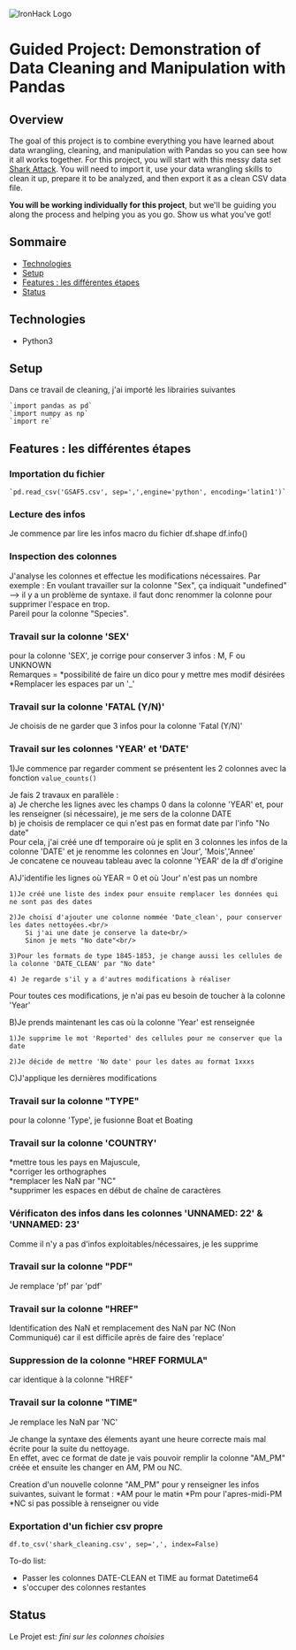 ![IronHack Logo](https://s3-eu-west-1.amazonaws.com/ih-materials/uploads/upload_d5c5793015fec3be28a63c4fa3dd4d55.png)


# Guided Project: Demonstration of Data Cleaning and Manipulation with Pandas

## Overview

The goal of this project is to combine everything you have learned about data wrangling, cleaning, and manipulation with Pandas so you can see how it all works together. For this project, you will start with this messy data set [Shark Attack](https://www.kaggle.com/teajay/global-shark-attacks/version/1). You will need to import it, use your data wrangling skills to clean it up, prepare it to be analyzed, and then export it as a clean CSV data file.

**You will be working individually for this project**, but we'll be guiding you along the process and helping you as you go. Show us what you've got!


## Sommaire
* [Technologies](#technologies)
* [Setup](#setup)
* [Features : les différentes étapes](#features)
* [Status](#status)


## Technologies
* Python3

## Setup
Dans ce travail de cleaning, j'ai importé les librairies suivantes

    `import pandas as pd`
    `import numpy as np`
    `import re`

## Features : les différentes étapes

### Importation du fichier
    `pd.read_csv('GSAF5.csv', sep=',',engine='python', encoding='latin1')`
### Lecture des infos

Je commence par lire les infos macro du fichier
df.shape
df.info()

### Inspection des colonnes
J'analyse les colonnes et effectue les modifications nécessaires. Par exemple :
    En voulant travailler sur la colonne "Sex", ça indiquait "undefined" --> il y a un problème de syntaxe. il faut donc renommer la colonne pour supprimer l'espace en trop.<br>
    Pareil pour la colonne "Species".
    
### Travail sur la colonne 'SEX'

pour la colonne 'SEX', je corrige pour conserver 3 infos : M, F ou UNKNOWN<br/>
Remarques = 
    *possibilité de faire un dico pour y mettre mes modif désirées
    *Remplacer les espaces par un '_'

### Travail sur la colonne 'FATAL (Y/N)'

Je choisis de ne garder que 3 infos pour la colonne 'Fatal (Y/N)'<br/>

### Travail sur les colonnes 'YEAR' et 'DATE'
1)Je commence par regarder comment se présentent les 2 colonnes avec la fonction `value_counts()`

Je fais 2 travaux en parallèle : <br/>
    a) Je cherche les lignes avec les champs 0 dans la colonne 'YEAR' et, pour les renseigner (si nécessaire), je me sers de la colonne DATE<br/>
    b) je choisis de remplacer ce qui n'est pas en format date par l'info "No date"<br/>
    Pour cela, j'ai créé une df temporaire où je split en 3 colonnes les infos de la colonne 'DATE' et je renomme les colonnes en 'Jour', 'Mois','Annee'<br/>
    Je concatene ce nouveau tableau avec la colonne 'YEAR' de la df d'origine<br/>

A)J'identifie les lignes où YEAR = 0 et où 'Jour' n'est pas un nombre

    1)Je créé une liste des index pour ensuite remplacer les données qui ne sont pas des dates 

    2)Je choisi d'ajouter une colonne nommée 'Date_clean', pour conserver les dates nettoyées.<br/>
        Si j'ai une date je conserve la date<br/>
        Sinon je mets "No date"<br/>

    3)Pour les formats de type 1845-1853, je change aussi les cellules de la colonne 'DATE_CLEAN' par "No date"

    4) Je regarde s'il y a d'autres modifications à réaliser

Pour toutes ces modifications, je n'ai pas eu besoin de toucher à la colonne 'Year'<br/>

B)Je prends maintenant les cas où la colonne 'Year' est renseignée 

    1)Je supprime le mot 'Reported' des cellules pour ne conserver que la date

    2)Je décide de mettre 'No date' pour les dates au format 1xxxs

C)J'applique les dernières modifications

### Travail sur la colonne "TYPE"
pour la colonne 'Type', je fusionne Boat et Boating

### Travail sur la colonne 'COUNTRY'
*mettre tous les pays en Majuscule,<br/> 
*corriger les orthographes<br/>
*remplacer les NaN par "NC"<br/>
*supprimer les espaces en début de chaîne de caractères<br/>
    
### Vérificaton des infos dans les colonnes 'UNNAMED: 22' & 'UNNAMED: 23'

Comme il n'y a pas d'infos exploitables/nécessaires, je les supprime

### Travail sur la colonne "PDF"
Je remplace 'pf' par 'pdf'
    
### Travail sur la colonne "HREF"
Identification des NaN et remplacement des NaN par NC (Non Communiqué) car il est difficile après de faire des 'replace'

### Suppression de la colonne "HREF FORMULA" 
car identique à la colonne "HREF"

### Travail sur la colonne "TIME"
Je remplace les NaN par 'NC'
    
Je change la syntaxe des élements ayant une heure correcte mais mal écrite pour la suite du nettoyage.<br/>
En effet, avec ce format de date je vais pouvoir remplir la colonne "AM_PM" créée et ensuite les changer en AM, PM ou NC.

Creation d'un nouvelle colonne "AM_PM" pour y renseigner les infos suivantes, suivant le format : 
*AM pour le matin
*Pm pour l'apres-midi-PM 
*NC si pas possible à renseigner ou vide

    
### Exportation d'un fichier csv propre

`df.to_csv('shark_cleaning.csv', sep=',', index=False)`

To-do list:
* Passer les colonnes DATE-CLEAN et TIME au format Datetime64 
* s'occuper des colonnes restantes

## Status
Le Projet est: _fini sur les colonnes choisies_

